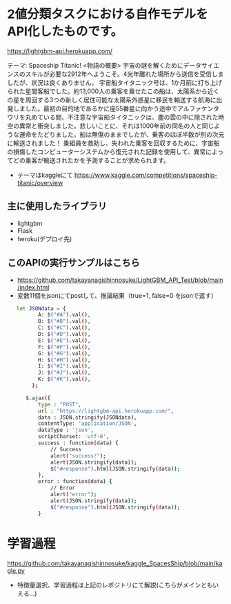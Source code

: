 # 2値分類タスクにおける自作モデルをAPI化したものです。
https://lightgbm-api.herokuapp.com/

テーマ: Spaceship Titanic!
<物語の概要>
宇宙の謎を解くためにデータサイエンスのスキルが必要な2912年へようこそ。4光年離れた場所から送信を受信しましたが、状況は良くありません。
宇宙船タイタニック号は、1か月前に打ち上げられた星間客船でした。約13,000人の乗客を乗せたこの船は、太陽系から近くの星を周回する3つの新しく居住可能な太陽系外惑星に移民を輸送する航海に出発しました。最初の目的地であるかに座55番星に向かう途中でアルファケンタウリを丸めている間、不注意な宇宙船タイタニックは、塵の雲の中に隠された時空の異常と衝突しました。悲しいことに、それは1000年前の同名の人と同じような運命をたどりました。船は無傷のままでしたが、乗客のほぼ半数が別の次元に輸送されました！
乗組員を救助し、失われた乗客を回収するために、宇宙船の損傷したコンピューターシステムから復元された記録を使用して、異常によってどの乗客が輸送されたかを予測することが求められます。
* テーマはkaggleにて https://www.kaggle.com/competitions/spaceship-titanic/overview

## 主に使用したライブラリ
* lightgbm
* Flask 
* heroku(デプロイ先)

## このAPIの実行サンプルはこちら
- https://github.com/takayanagishinnosuke/LightGBM_API_Test/blob/main/index.html
- 変数11個をjsonにてpostして、推論結果（true=1, false=0 をjsonで返す)

```bash
   let JSONdata = {
          A: $("#A").val(),
          B: $("#B").val(),
          C: $("#C").val(),
          D: $("#D").val(),
          E: $("#E").val(),
          F: $("#F").val(),
          G: $("#G").val(),
          H: $("#H").val(),
          I: $("#I").val(),
          J: $("#J").val(),
          K: $("#K").val(),
        };
```
```bash
      $.ajax({
          type : "POST",
          url : "https://lightgbm-api.herokuapp.com/",
          data : JSON.stringify(JSONdata),
          contentType: 'application/JSON',
          dataType : 'json',
          scriptCharset: 'utf-8',
          success : function(data) {
              // Success
              alert("success!");
              alert(JSON.stringify(data));
              $("#response").html(JSON.stringify(data));
          },
          error : function(data) {
              // Error
              alert("error");
              alert(JSON.stringify(data));
              $("#response").html(JSON.stringify(data));
          }
```

# 学習過程
https://github.com/takayanagishinnosuke/kaggle_SpacesShip/blob/main/kagle.py
* 特徴量選択、学習過程は上記のレポジトリにて解説(こちらがメインともいえる…)
